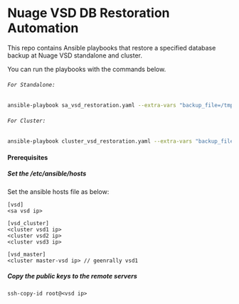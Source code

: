 # Nuage VSD DB Restoration Automation 

This repo contains Ansible playbooks that restore a specified database backup at Nuage VSD standalone and cluster.

You can run the playbooks with the commands below.

###### `For Standalone:`

```sh
ansible-playbook sa_vsd_restoration.yaml --extra-vars "backup_file=/tmp/backup/mydatabase-240229060529.tar.gz"
```
###### `For Cluster:`    
```sh
ansible-playbook cluster_vsd_restoration.yaml --extra-vars "backup_file=/tmp/backup/mydatabase-240301080020.tar.gz"
```

#### Prerequisites

##### Set the /etc/ansible/hosts


Set the ansible hosts file as below:
```
[vsd]
<sa vsd ip>

[vsd_cluster]
<cluster vsd1 ip>
<cluster vsd2 ip>
<cluster vsd3 ip>

[vsd_master]
<cluster master-vsd ip> // geenrally vsd1
```

##### Copy the public keys to the remote servers
```
ssh-copy-id root@<vsd ip>
```

